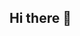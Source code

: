 ## Hi there 👋

<!--
**Mahathisomisetty/mahathisomisetty** is a ✨ _special_ ✨ repository because its `README.md` (this file) appears on your GitHub profile.

Here are some ideas to get you started:


- 🌱 I’m currently learning ...Mern Full stack
- 👯 I’m looking to collaborate on ...
- 🤔 I’m looking for help with ...
- 💬 Ask me about ...
- 📫 How to reach me: ...mahathisomisetty777@gmail.com
- 😄 Pronouns: ...she/her
- ⚡ Fun fact: ...
-->
